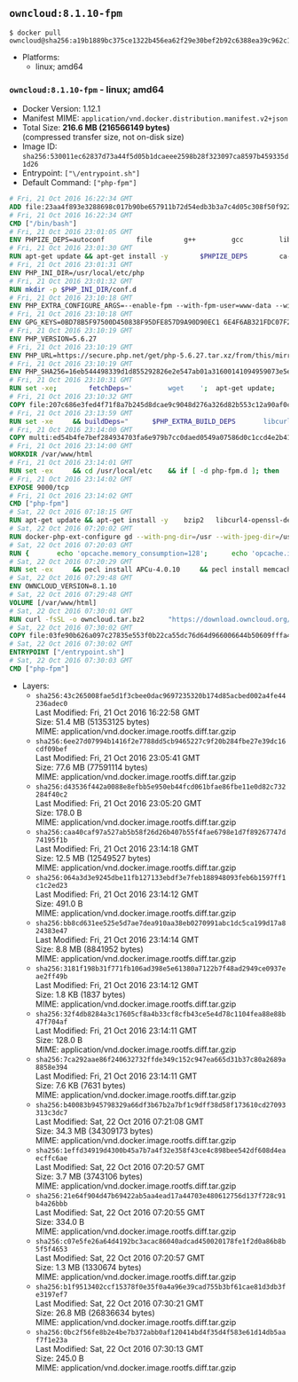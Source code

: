 ## `owncloud:8.1.10-fpm`

```console
$ docker pull owncloud@sha256:a19b1889bc375ce1322b456ea62f29e30bef2b92c6388ea39c962c1353020d38
```

-	Platforms:
	-	linux; amd64

### `owncloud:8.1.10-fpm` - linux; amd64

-	Docker Version: 1.12.1
-	Manifest MIME: `application/vnd.docker.distribution.manifest.v2+json`
-	Total Size: **216.6 MB (216566149 bytes)**  
	(compressed transfer size, not on-disk size)
-	Image ID: `sha256:530011ec62837d73a44f5d05b1dcaeee2598b28f323097ca8597b459335d1d26`
-	Entrypoint: `["\/entrypoint.sh"]`
-	Default Command: `["php-fpm"]`

```dockerfile
# Fri, 21 Oct 2016 16:22:34 GMT
ADD file:23aa4f893e3288698c017b90be657911b72d54edb3b3a7c4d05c308f50f9228f in / 
# Fri, 21 Oct 2016 16:22:34 GMT
CMD ["/bin/bash"]
# Fri, 21 Oct 2016 23:01:05 GMT
ENV PHPIZE_DEPS=autoconf 		file 		g++ 		gcc 		libc-dev 		make 		pkg-config 		re2c
# Fri, 21 Oct 2016 23:01:30 GMT
RUN apt-get update && apt-get install -y 		$PHPIZE_DEPS 		ca-certificates 		curl 		libedit2 		libsqlite3-0 		libxml2 		xz-utils 	--no-install-recommends && rm -r /var/lib/apt/lists/*
# Fri, 21 Oct 2016 23:01:31 GMT
ENV PHP_INI_DIR=/usr/local/etc/php
# Fri, 21 Oct 2016 23:01:32 GMT
RUN mkdir -p $PHP_INI_DIR/conf.d
# Fri, 21 Oct 2016 23:10:18 GMT
ENV PHP_EXTRA_CONFIGURE_ARGS=--enable-fpm --with-fpm-user=www-data --with-fpm-group=www-data
# Fri, 21 Oct 2016 23:10:18 GMT
ENV GPG_KEYS=0BD78B5F97500D450838F95DFE857D9A90D90EC1 6E4F6AB321FDC07F2C332E3AC2BF0BC433CFC8B3
# Fri, 21 Oct 2016 23:10:19 GMT
ENV PHP_VERSION=5.6.27
# Fri, 21 Oct 2016 23:10:19 GMT
ENV PHP_URL=https://secure.php.net/get/php-5.6.27.tar.xz/from/this/mirror PHP_ASC_URL=https://secure.php.net/get/php-5.6.27.tar.xz.asc/from/this/mirror
# Fri, 21 Oct 2016 23:10:19 GMT
ENV PHP_SHA256=16eb544498339d1d855292826e2e547ab01a31600141094959073e5e10e93ab5 PHP_MD5=9ce6efc96d5ab81ef808f8ed6b1f242d
# Fri, 21 Oct 2016 23:10:31 GMT
RUN set -xe; 		fetchDeps=' 		wget 	'; 	apt-get update; 	apt-get install -y --no-install-recommends $fetchDeps; 	rm -rf /var/lib/apt/lists/*; 		mkdir -p /usr/src; 	cd /usr/src; 		wget -O php.tar.xz "$PHP_URL"; 		if [ -n "$PHP_SHA256" ]; then 		echo "$PHP_SHA256 *php.tar.xz" | sha256sum -c -; 	fi; 	if [ -n "$PHP_MD5" ]; then 		echo "$PHP_MD5 *php.tar.xz" | md5sum -c -; 	fi; 		if [ -n "$PHP_ASC_URL" ]; then 		wget -O php.tar.xz.asc "$PHP_ASC_URL"; 		export GNUPGHOME="$(mktemp -d)"; 		for key in $GPG_KEYS; do 			gpg --keyserver ha.pool.sks-keyservers.net --recv-keys "$key"; 		done; 		gpg --batch --verify php.tar.xz.asc php.tar.xz; 		rm -r "$GNUPGHOME"; 	fi; 		apt-get purge -y --auto-remove $fetchDeps
# Fri, 21 Oct 2016 23:10:32 GMT
COPY file:207c686e3fed4f71f8a7b245d8dcae9c9048d276a326d82b553c12a90af0c0ca in /usr/local/bin/ 
# Fri, 21 Oct 2016 23:13:59 GMT
RUN set -xe 	&& buildDeps=" 		$PHP_EXTRA_BUILD_DEPS 		libcurl4-openssl-dev 		libedit-dev 		libsqlite3-dev 		libssl-dev 		libxml2-dev 	" 	&& apt-get update && apt-get install -y $buildDeps --no-install-recommends && rm -rf /var/lib/apt/lists/* 		&& docker-php-source extract 	&& cd /usr/src/php 	&& ./configure 		--with-config-file-path="$PHP_INI_DIR" 		--with-config-file-scan-dir="$PHP_INI_DIR/conf.d" 				--disable-cgi 				--enable-ftp 		--enable-mbstring 		--enable-mysqlnd 				--with-curl 		--with-libedit 		--with-openssl 		--with-zlib 				$PHP_EXTRA_CONFIGURE_ARGS 	&& make -j "$(nproc)" 	&& make install 	&& { find /usr/local/bin /usr/local/sbin -type f -executable -exec strip --strip-all '{}' + || true; } 	&& make clean 	&& docker-php-source delete 		&& apt-get purge -y --auto-remove -o APT::AutoRemove::RecommendsImportant=false $buildDeps
# Fri, 21 Oct 2016 23:14:00 GMT
COPY multi:ed54b4fe7bef284934703fa6e979b7cc0daed0549a07586d0c1ccd4e2b41884a in /usr/local/bin/ 
# Fri, 21 Oct 2016 23:14:00 GMT
WORKDIR /var/www/html
# Fri, 21 Oct 2016 23:14:01 GMT
RUN set -ex 	&& cd /usr/local/etc 	&& if [ -d php-fpm.d ]; then 		sed 's!=NONE/!=!g' php-fpm.conf.default | tee php-fpm.conf > /dev/null; 		cp php-fpm.d/www.conf.default php-fpm.d/www.conf; 	else 		mkdir php-fpm.d; 		cp php-fpm.conf.default php-fpm.d/www.conf; 		{ 			echo '[global]'; 			echo 'include=etc/php-fpm.d/*.conf'; 		} | tee php-fpm.conf; 	fi 	&& { 		echo '[global]'; 		echo 'error_log = /proc/self/fd/2'; 		echo; 		echo '[www]'; 		echo '; if we send this to /proc/self/fd/1, it never appears'; 		echo 'access.log = /proc/self/fd/2'; 		echo; 		echo 'clear_env = no'; 		echo; 		echo '; Ensure worker stdout and stderr are sent to the main error log.'; 		echo 'catch_workers_output = yes'; 	} | tee php-fpm.d/docker.conf 	&& { 		echo '[global]'; 		echo 'daemonize = no'; 		echo; 		echo '[www]'; 		echo 'listen = [::]:9000'; 	} | tee php-fpm.d/zz-docker.conf
# Fri, 21 Oct 2016 23:14:02 GMT
EXPOSE 9000/tcp
# Fri, 21 Oct 2016 23:14:02 GMT
CMD ["php-fpm"]
# Sat, 22 Oct 2016 07:18:15 GMT
RUN apt-get update && apt-get install -y 	bzip2 	libcurl4-openssl-dev 	libfreetype6-dev 	libicu-dev 	libjpeg-dev 	libldap2-dev 	libmcrypt-dev 	libmemcached-dev 	libpng12-dev 	libpq-dev 	libxml2-dev 	&& rm -rf /var/lib/apt/lists/*
# Sat, 22 Oct 2016 07:20:02 GMT
RUN docker-php-ext-configure gd --with-png-dir=/usr --with-jpeg-dir=/usr 	&& docker-php-ext-configure ldap --with-libdir=lib/x86_64-linux-gnu/ 	&& docker-php-ext-install exif gd intl ldap mbstring mcrypt mysql opcache pdo_mysql pdo_pgsql pgsql zip
# Sat, 22 Oct 2016 07:20:03 GMT
RUN { 		echo 'opcache.memory_consumption=128'; 		echo 'opcache.interned_strings_buffer=8'; 		echo 'opcache.max_accelerated_files=4000'; 		echo 'opcache.revalidate_freq=60'; 		echo 'opcache.fast_shutdown=1'; 		echo 'opcache.enable_cli=1'; 	} > /usr/local/etc/php/conf.d/opcache-recommended.ini
# Sat, 22 Oct 2016 07:20:29 GMT
RUN set -ex 	&& pecl install APCu-4.0.10 	&& pecl install memcached-2.2.0 	&& pecl install redis-2.2.8 	&& docker-php-ext-enable apcu memcached redis
# Sat, 22 Oct 2016 07:29:48 GMT
ENV OWNCLOUD_VERSION=8.1.10
# Sat, 22 Oct 2016 07:29:48 GMT
VOLUME [/var/www/html]
# Sat, 22 Oct 2016 07:30:01 GMT
RUN curl -fsSL -o owncloud.tar.bz2 		"https://download.owncloud.org/community/owncloud-${OWNCLOUD_VERSION}.tar.bz2" 	&& curl -fsSL -o owncloud.tar.bz2.asc 		"https://download.owncloud.org/community/owncloud-${OWNCLOUD_VERSION}.tar.bz2.asc" 	&& export GNUPGHOME="$(mktemp -d)" 	&& gpg --keyserver ha.pool.sks-keyservers.net --recv-keys E3036906AD9F30807351FAC32D5D5E97F6978A26 	&& gpg --batch --verify owncloud.tar.bz2.asc owncloud.tar.bz2 	&& rm -r "$GNUPGHOME" owncloud.tar.bz2.asc 	&& tar -xjf owncloud.tar.bz2 -C /usr/src/ 	&& rm owncloud.tar.bz2
# Sat, 22 Oct 2016 07:30:02 GMT
COPY file:03fe90b626a097c27835e553f0b22ca55dc76d64d966006644b50609fffa4161 in /entrypoint.sh 
# Sat, 22 Oct 2016 07:30:02 GMT
ENTRYPOINT ["/entrypoint.sh"]
# Sat, 22 Oct 2016 07:30:03 GMT
CMD ["php-fpm"]
```

-	Layers:
	-	`sha256:43c265008fae5d1f3cbee0dac9697235320b174d85acbed002a4fe44236adec0`  
		Last Modified: Fri, 21 Oct 2016 16:22:58 GMT  
		Size: 51.4 MB (51353125 bytes)  
		MIME: application/vnd.docker.image.rootfs.diff.tar.gzip
	-	`sha256:6ee27d07994b1416f2e7788dd5cb9465227c9f20b284fbe27e39dc16cdf09bef`  
		Last Modified: Fri, 21 Oct 2016 23:05:41 GMT  
		Size: 77.6 MB (77591114 bytes)  
		MIME: application/vnd.docker.image.rootfs.diff.tar.gzip
	-	`sha256:d43536f442a0088e8efbb5e950eb44fcd061bfae86fbe11e0d82c732284f40c2`  
		Last Modified: Fri, 21 Oct 2016 23:05:20 GMT  
		Size: 178.0 B  
		MIME: application/vnd.docker.image.rootfs.diff.tar.gzip
	-	`sha256:caa40caf97a527ab5b58f26d26b407b55f4fae6798e1d7f89267747d74195f1b`  
		Last Modified: Fri, 21 Oct 2016 23:14:18 GMT  
		Size: 12.5 MB (12549527 bytes)  
		MIME: application/vnd.docker.image.rootfs.diff.tar.gzip
	-	`sha256:064a3d3e9245dbe11fb127133ebdf3e7feb188948093feb6b1597ff1c1c2ed23`  
		Last Modified: Fri, 21 Oct 2016 23:14:12 GMT  
		Size: 491.0 B  
		MIME: application/vnd.docker.image.rootfs.diff.tar.gzip
	-	`sha256:bb8cd631ee525e5d7ae7dea910aa38eb0270991abc1dc5ca199d17a824383e47`  
		Last Modified: Fri, 21 Oct 2016 23:14:14 GMT  
		Size: 8.8 MB (8841952 bytes)  
		MIME: application/vnd.docker.image.rootfs.diff.tar.gzip
	-	`sha256:3181f198b31f771fb106ad398e5e61380a7122b7f48ad2949ce0937eae2ff49b`  
		Last Modified: Fri, 21 Oct 2016 23:14:12 GMT  
		Size: 1.8 KB (1837 bytes)  
		MIME: application/vnd.docker.image.rootfs.diff.tar.gzip
	-	`sha256:32f4db8284a3c17605cf8a4b33cf8cfb43ce5e4d78c1104fea88e88b47f704af`  
		Last Modified: Fri, 21 Oct 2016 23:14:11 GMT  
		Size: 128.0 B  
		MIME: application/vnd.docker.image.rootfs.diff.tar.gzip
	-	`sha256:7ca292aae86f240632732ffde349c152c947ea665d31b37c80a2689a8858e394`  
		Last Modified: Fri, 21 Oct 2016 23:14:11 GMT  
		Size: 7.6 KB (7631 bytes)  
		MIME: application/vnd.docker.image.rootfs.diff.tar.gzip
	-	`sha256:b40083b945798329a66df3b67b2a7bf1c9dff38d58f173610cd27093313c3dc7`  
		Last Modified: Sat, 22 Oct 2016 07:21:08 GMT  
		Size: 34.3 MB (34309173 bytes)  
		MIME: application/vnd.docker.image.rootfs.diff.tar.gzip
	-	`sha256:1effd34919d4300b45a7b7a4f32e358f43ce4c898bee542df608d4eaecffc6ae`  
		Last Modified: Sat, 22 Oct 2016 07:20:57 GMT  
		Size: 3.7 MB (3743106 bytes)  
		MIME: application/vnd.docker.image.rootfs.diff.tar.gzip
	-	`sha256:21e64f904d47b69422ab5aa4ead17a44703e480612756d137f728c91b4a26bbb`  
		Last Modified: Sat, 22 Oct 2016 07:20:55 GMT  
		Size: 334.0 B  
		MIME: application/vnd.docker.image.rootfs.diff.tar.gzip
	-	`sha256:c07e5fe26a64d4192bc3acac86040adcad450020178fe1f2d0a86b8b5f5f4653`  
		Last Modified: Sat, 22 Oct 2016 07:20:57 GMT  
		Size: 1.3 MB (1330674 bytes)  
		MIME: application/vnd.docker.image.rootfs.diff.tar.gzip
	-	`sha256:b1f9513402ccf15378f0e35f0a4a96e39cad755b3bf61cae81d3db3fe3197ef7`  
		Last Modified: Sat, 22 Oct 2016 07:30:21 GMT  
		Size: 26.8 MB (26836634 bytes)  
		MIME: application/vnd.docker.image.rootfs.diff.tar.gzip
	-	`sha256:0bc2f56fe8b2e4be7b372abb0af120414bd4f35d4f583e61d14db5aaf7f1e23a`  
		Last Modified: Sat, 22 Oct 2016 07:30:13 GMT  
		Size: 245.0 B  
		MIME: application/vnd.docker.image.rootfs.diff.tar.gzip
